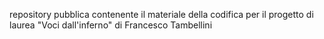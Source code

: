repository pubblica contenente il materiale della codifica per il progetto di laurea "Voci dall'inferno" di Francesco Tambellini
